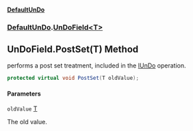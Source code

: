 #### [DefaultUnDo](DefaultUnDo.md 'DefaultUnDo')
### [DefaultUnDo](DefaultUnDo.md#DefaultUnDo 'DefaultUnDo').[UnDoField&lt;T&gt;](UnDoField_T_.md 'DefaultUnDo.UnDoField<T>')

## UnDoField<T>.PostSet(T) Method

performs a post set treatment, included in the [IUnDo](IUnDo.md 'DefaultUnDo.IUnDo') operation.

```csharp
protected virtual void PostSet(T oldValue);
```
#### Parameters

<a name='DefaultUnDo.UnDoField_T_.PostSet(T).oldValue'></a>

`oldValue` [T](UnDoField_T_.md#DefaultUnDo.UnDoField_T_.T 'DefaultUnDo.UnDoField<T>.T')

The old value.